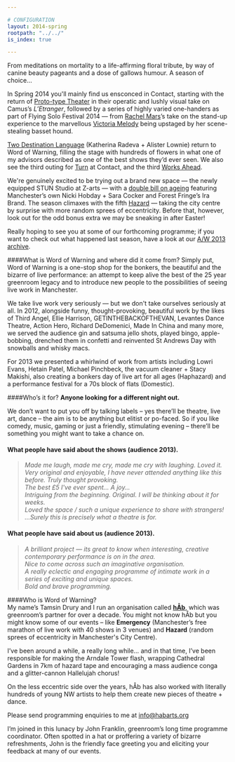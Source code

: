 ```yaml
---

# CONFIGURATION
layout: 2014-spring
rootpath: "../../"
is_index: true

---
```

From meditations on mortality to a life-affirming floral tribute, by way of canine beauty pageants and a dose of gallows humour. A season of choice…    
         
In Spring 2014 you'll mainly find us ensconced in Contact, starting with the return of [Proto-type Theater](/current/2014-spring/prototype) in their operatic and lushly visual take on Camus’s *L’Etranger*, followed by a series of highly varied one-handers as part of Flying Solo Festival 2014 — from [Rachel Mars](/current/2014-spring/mars)’s take on the stand-up experience to the marvellous [Victoria Melody](/current/2014-spring/melody) being upstaged by her scene-stealing basset hound.       
         
[Two Destination Language](/current/2014-spring/2destlang) (Katherina Radeva + Alister Lownie) return to Word of Warning, filling the stage with hundreds of flowers in what one of my advisors described as one of the best shows they’d ever seen. We also see the third outing for [Turn](/current/2014-turn) at Contact, and the third [Works Ahead](/current/2014-worksahead).        
      
We're genuinely excited to be trying out a brand new space — the newly equipped STUN Studio at Z-arts — with a [double bill on ageing](/current/2014-spring/age) featuring Manchester’s own Nicki Hobday + Sara Cocker and Forest Fringe’s Ira Brand. The season climaxes with the fifth [Hazard](/current/2014-hazard) — taking the city centre by surprise with more random sprees of eccentricity. Before that, however, look out for the odd bonus extra we may be sneaking in after Easter!    
           
Really hoping to see you at some of our forthcoming programme; if you want to check out what happened last season, have a look at our [A/W 2013 archive](/archive/2013-autumnwinter).    
        
####What is Word of Warning and where did it come from?
Simply put, Word of Warning is a one-stop shop for the bonkers, the beautiful and the bizarre of live performance: an attempt to keep alive the best of the 25 year greenroom legacy and to introduce new people to the possibilities of seeing live work in Manchester.

We take live work very seriously — but we don't take ourselves seriously at all. In 2012, alongside funny, thought-provoking, beautiful work by the likes of Third Angel, Ellie Harrison, GETINTHEBACKOFTHEVAN, Levantes Dance Theatre, Action Hero, Richard DeDomenici, Made In China and many more, we served the audience gin and satsuma jello shots, played bingo, apple-bobbing, drenched them in confetti and reinvented St Andrews Day with snowballs and whisky macs.        
       
For 2013 we presented a whirlwind of work from artists including Lowri Evans, Hetain Patel, Michael Pinchbeck, the vacuum cleaner + Stacy Makishi, also creating a bonkers day of live art for all ages (Haphazard) and a performance festival for a 70s block of flats (Domestic).       
        
####Who’s it for?
**Anyone looking for a different night out.**    

We don’t want to put you off by talking labels – yes there’ll be theatre, live art, dance – the aim is to be anything but elitist or po-faced. So if you like comedy, music, gaming or just a friendly, stimulating evening – there’ll be something you might want to take a chance on.    

#### What people have said about the shows (audience 2013).    
>*Made me laugh, made me cry, made me cry with laughing. Loved it.*       
>*Very original and enjoyable, I have never attended anything like this before. Truly thought provoking.*       
>*The best £5 I've ever spent… A joy…*      
>*Intriguing from the beginning. Original. I will be thinking about it for weeks.*      
>*Loved the space / such a unique experience to share with strangers!*       
>*…Surely this is precisely what a theatre is for.*       
         
#### What people have said about us (audience 2013).    
>*A brilliant project — its great to know when interesting, creative contemporary performance is on in the area.*       
>*Nice to come across such an imaginative organisation.*        
>*A really eclectic and engaging programme of intimate work in a series of exciting and unique spaces.*        
>*Bold and brave programming.*      
       
####Who is Word of Warning?         
My name’s Tamsin Drury and I run an organisation called **[hÅb](/hab)**, which was greenroom’s partner for over a decade. You might not know hÅb but you might know some of our events – like **Emergency** (Manchester’s free marathon of live work with 40 shows in 3 venues) and **Hazard** (random sprees of eccentricity in Manchester's City Centre).

I’ve been around a while, a really long while… and in that time, I’ve been responsible for making the Arndale Tower flash, wrapping Cathedral Gardens in 7km of hazard tape and encouraging a mass audience conga and a glitter-cannon Hallelujah chorus!    

On the less eccentric side over the years, hÅb has also worked with literally hundreds of young NW artists to help them create new pieces of theatre + dance.
          
Please send programming enquiries to me at info@habarts.org             

I’m joined in this lunacy by John Franklin, greenroom’s long time programme coordinator. Often spotted in a hat or proffering a variety of bizarre refreshments, John is the friendly face greeting you and eliciting your feedback at many of our events.
